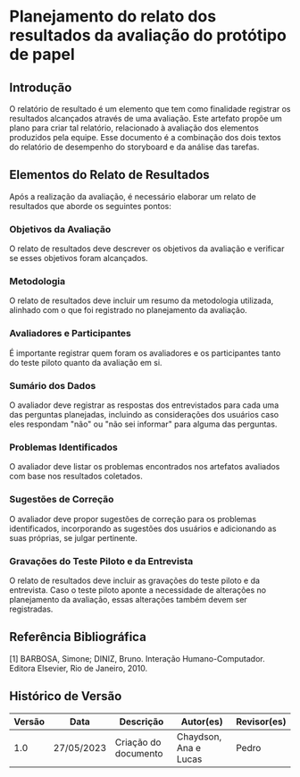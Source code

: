 # Planejamento do relato dos resultados da avaliação do protótipo de papel

## Introdução

O relatório de resultado é um elemento que tem como finalidade registrar os resultados alcançados através de uma avaliação. Este artefato propõe um plano para criar tal relatório, relacionado à avaliação dos elementos produzidos pela equipe. Esse documento é a combinação dos dois textos do relatório de desempenho do storyboard e da análise das tarefas.

## Elementos do Relato de Resultados

Após a realização da avaliação, é necessário elaborar um relato de resultados que aborde os seguintes pontos:

### Objetivos da Avaliação

O relato de resultados deve descrever os objetivos da avaliação e verificar se esses objetivos foram alcançados.

### Metodologia

O relato de resultados deve incluir um resumo da metodologia utilizada, alinhado com o que foi registrado no planejamento da avaliação.

### Avaliadores e Participantes

É importante registrar quem foram os avaliadores e os participantes tanto do teste piloto quanto da avaliação em si.

### Sumário dos Dados

O avaliador deve registrar as respostas dos entrevistados para cada uma das perguntas planejadas, incluindo as considerações dos usuários caso eles respondam "não" ou "não sei informar" para alguma das perguntas.

### Problemas Identificados

O avaliador deve listar os problemas encontrados nos artefatos avaliados com base nos resultados coletados.

### Sugestões de Correção

O avaliador deve propor sugestões de correção para os problemas identificados, incorporando as sugestões dos usuários e adicionando as suas próprias, se julgar pertinente.

### Gravações do Teste Piloto e da Entrevista

O relato de resultados deve incluir as gravações do teste piloto e da entrevista. Caso o teste piloto aponte a necessidade de alterações no planejamento da avaliação, essas alterações também devem ser registradas.

## Referência Bibliográfica

[1] BARBOSA, Simone; DINIZ, Bruno. Interação Humano-Computador. Editora Elsevier, Rio de Janeiro, 2010.

## Histórico de Versão

| Versão | Data       | Descrição            | Autor(es)             | Revisor(es) |
| ------ | ---------- | -------------------- | --------------------- | ----------- |
| 1.0    | 27/05/2023 | Criação do documento | Chaydson, Ana e Lucas | Pedro       |
